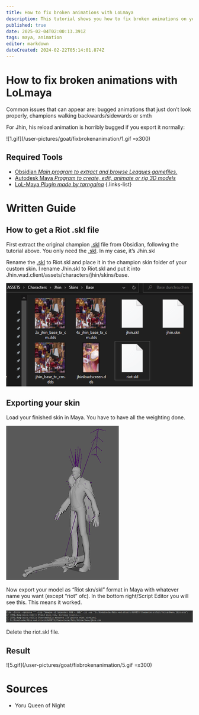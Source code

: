 ```yaml
---
title: How to fix broken animations with LoLmaya
description: This tutorial shows you how to fix broken animations on your model that happen due to animation layering etc.
published: true
date: 2025-02-04T02:00:13.391Z
tags: maya, animation
editor: markdown
dateCreated: 2024-02-22T05:14:01.874Z
---
```


# How to fix broken animations with LoLmaya
Common issues that can appear are: bugged animations that just don’t look properly, champions walking backwards/sidewards or smth

For Jhin, his reload animation is horribly bugged if you export it normally:

![1.gif](/user-pictures/goat/fixbrokenanimation/1.gif =x300)

## Required Tools

-   [Obsidian *Main program to extract and browse Leagues gamefiles.*](/core-guides/tools/obsidian)
-   [Autodesk Maya *Program to create, edit, animate or rig 3D models*](/core-guides/tools/maya)
- [LoL-Maya *Plugin made by tarngaina*](https://github.com/tarngaina/lol_maya)
{.links-list}

# Written Guide

## How to get a Riot .skl file
First extract the original champion <a href="/en/specific-guide/filetypes#skn">.skl</a> file from Obsidian, following the tutorial above. You only need the <a href="/en/specific-guide/filetypes#skn">.skl</a>. In my case, it’s Jhin.skl

Rename the <a href="/en/specific-guide/filetypes#skn">.skl</a> to Riot.skl and place it in the champion skin folder of your custom skin. I rename Jhin.skl to Riot.skl and put it into Jhin.wad.client/assets/characters/jhin/skins/base.

![2.webp](/user-pictures/goat/fixbrokenanimation/2.webp)

## Exporting your skin
Load your finished skin in Maya. You have to have all the weighting done.

![3.webp](/user-pictures/goat/fixbrokenanimation/3.webp)

Now export your model as “Riot skn/skl” format in Maya with whatever name you want (except “riot” ofc).
In the bottom right/Script Editor you will see this. This means it worked.

![4.webp](/user-pictures/goat/fixbrokenanimation/4.webp)

Delete the riot.skl file.

## Result

![5.gif](/user-pictures/goat/fixbrokenanimation/5.gif =x300)

# Sources

- Yoru Queen of Night
